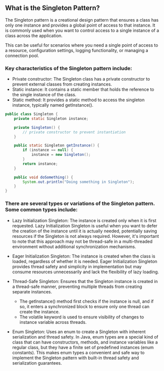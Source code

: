 ## What is the Singleton Pattern?

The Singleton pattern is a creational design pattern that ensures a class has only one instance and provides a global point of access to that instance. It is commonly used when you want to control access to a single instance of a class across the application.

This can be useful for scenarios where you need a single point of access to a resource, configuration settings, logging functionality, or managing a connection pool.

### Key characteristics of the Singleton pattern include:

- Private constructor: The Singleton class has a private constructor to prevent external classes from creating instances.
- Static instance: It contains a static member that holds the reference to the single instance of the class.
- Static method: It provides a static method to access the singleton instance, typically named getInstance().

```java
public class Singleton {
    private static Singleton instance;

    private Singleton() {
        // private constructor to prevent instantiation
    }

    public static Singleton getInstance() {
        if (instance == null) {
            instance = new Singleton();
        }
        return instance;
    }

    public void doSomething() {
        System.out.println("Doing something in Singleton");
    }
}
```

### There are several types or variations of the Singleton pattern. Some common types include:

- Lazy Initialization Singleton: The instance is created only when it is first requested. Lazy Initialization Singleton is useful when you want to defer the creation of the instance until it is actually needed, potentially saving resources if the Singleton is not always required. However, it's important to note that this approach may not be thread-safe in a multi-threaded environment without additional synchronization mechanisms.

- Eager Initialization Singleton: The instance is created when the class is loaded, regardless of whether it is needed. Eager Initialization Singleton provides thread safety and simplicity in implementation but may consume resources unnecessarily and lack the flexibility of lazy loading.

- Thread-Safe Singleton: Ensures that the Singleton instance is created in a thread-safe manner, preventing multiple threads from creating separate instances.

    - The getInstance() method first checks if the instance is null, and if so, it enters a synchronized block to ensure only one thread can create the instance.
    - The volatile keyword is used to ensure visibility of changes to instance variable across threads.

- Enum Singleton: Uses an enum to create a Singleton with inherent serialization and thread safety. In Java, enum types are a special kind of class that can have constructors, methods, and instance variables like a regular class, but they have a finite set of predefined instances (enum constants). This makes enum types a convenient and safe way to implement the Singleton pattern with built-in thread safety and serialization guarantees.